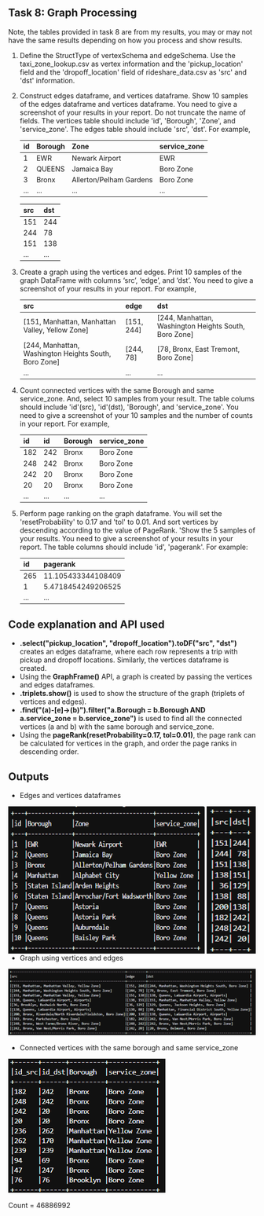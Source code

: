 ## Task 8: Graph Processing
Note, the tables provided in task 8 are from my results, you may or may not have the same results depending on how you process and show results.

1. Define the StructType of vertexSchema and edgeSchema. Use the taxi_zone_lookup.csv as vertex information and the 'pickup_location' field and the 'dropoff_location' field of rideshare_data.csv as 'src' and 'dst' information.
2. Construct edges dataframe, and vertices dataframe. Show 10 samples of the edges dataframe and vertices dataframe. You need to give a screenshot of your results in your report. Do not truncate the name of fields. The vertices table should include 'id', 'Borough', 'Zone', and 'service_zone'. The edges table should include 'src', 'dst'. For example,

    | id | Borough | Zone                      | service_zone |
    |----|---------|---------------------------|--------------|
    | 1  | EWR     | Newark Airport            | EWR          |
    | 2  | QUEENS  | Jamaica Bay               | Boro Zone    |
    | 3  | Bronx   | Allerton/Pelham Gardens   | Boro Zone    |
    | ...| ...     | ...                       | ...          |
    
    | src | dst |
    |-----|-----|
    | 151 | 244 |
    | 244 | 78  |
    | 151 | 138 |
    | ... | ... |
    
3. Create a graph using the vertices and edges. Print 10 samples of the graph DataFrame with columns ‘src’, ‘edge’, and ‘dst’. You need to give a screenshot of your results in your report. For example,

    | src                                                     | edge              | dst                                                    | 
    |---------------------------------------------------------|-------------------|--------------------------------------------------------|
    | [151, Manhattan, Manhattan Valley, Yellow Zone]         | [151, 244]        | [244, Manhattan, Washington Heights South, Boro Zone] |  
    | [244, Manhattan, Washington Heights South, Boro Zone]   | [244, 78]         | [78, Bronx, East Tremont, Boro Zone]                 |  
    | ...                                                     | ...               | ...                                                    |  
    
4. Count connected vertices with the same Borough and same service_zone. And, select 10 samples from your result. The table colums should include 'id'(src), 'id'(dst), 'Borough', and 'service_zone'. You need to give a screenshot of your 10 samples and the number of counts in your report. For example,

    | id  | id  | Borough | service_zone |
    |-----|-----|---------|--------------|
    | 182 | 242 | Bronx   | Boro Zone    |
    | 248 | 242 | Bronx   | Boro Zone    |
    | 242 | 20  | Bronx   | Boro Zone    |
    | 20  | 20  | Bronx   | Boro Zone    |
    | ... | ... | ...     | ...          |
    
5. Perform page ranking on the graph dataframe. You will set the 'resetProbability' to 0.17 and 'tol' to 0.01. And sort vertices by descending according to the value of PageRank. 'Show the 5 samples of your results. You need to give a screenshot of your results in your report. The table columns should include 'id', 'pagerank'. For example:

    | id  | pagerank            |
    |-----|---------------------|
    | 265 | 11.105433344108409  |
    | 1   | 5.4718454249206525  |
    | ... | ...                 |



## Code explanation and API used
- __.select("pickup_location", "dropoff_location").toDF("src", "dst")__ creates an edges dataframe, where each row represents a trip with pickup and dropoff locations. Similarly, the vertices dataframe is created.
- Using the __GraphFrame()__ API, a graph is created by passing the vertices and edges dataframes.
- __.triplets.show()__ is used to show the structure of the graph (triplets of vertices and edges).
- __.find("(a)-[e]->(b)").filter("a.Borough = b.Borough AND a.service_zone = b.service_zone")__ is used to find all the connected vertices (a and b) with the same borough and service_zone.
- Using the __pageRank(resetProbability=0.17, tol=0.01)__, the page rank can be calculated for vertices in the graph, and order the page ranks in descending order.


## Outputs
- Edges and vertices dataframes
<img src="Outputs/edges.png" width="400" height="300" align="left" />
<img src="Outputs/vertices.png" width="100" height="300" align="right" />
<!-- ![alt img](Outputs/edges.png) -->
<!-- vertices -->

- Graph using vertices and edges
<!-- <img src="Outputs/trips.png" width="500" height="500" align="left" /> -->
![alt img](Outputs/graph.png)

- Connected vertices with the same borough and same service_zone
<!-- <img src="Outputs/trips.png" width="500" height="500" align="left" /> -->
![alt img](Outputs/connected_vertices.png)

Count = 46886992